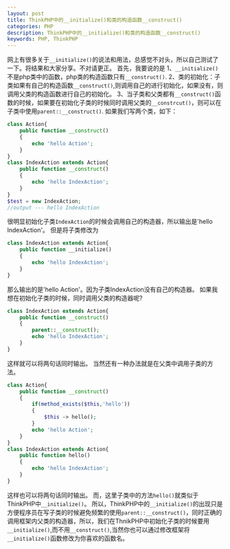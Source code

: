```yaml
---
layout: post
title: ThinkPHP中的__initialize()和类的构造函数__construct()
categories: PHP
description: ThinkPHP中的__initialize()和类的构造函数__construct()
keywords: PHP, ThinkPHP
---
```


网上有很多关于`__initialize()`的说法和用法，总感觉不对头，所以自己测试了一下。将结果和大家分享。不对请更正。
首先，我要说的是
1、`__initialize()`不是php类中的函数，php类的构造函数只有`__construct()`.
2、类的初始化：子类如果有自己的构造函数`__construct()`,则调用自己的进行初始化，如果没有，则调用父类的构造函数进行自己的初始化。
3、当子类和父类都有`__construct()`函数的时候，如果要在初始化子类的时候同时调用父类的`__constrcut()`，则可以在子类中使用`parent::__construct()`.
如果我们写两个类，如下：

```php
class Action{  
    public function __construct()  
    {  
        echo 'hello Action';  
    }  
}  
class IndexAction extends Action{  
    public function __construct()  
    {  
        echo 'hello IndexAction';  
    }  
}  
$test = new IndexAction;  
//output --- hello IndexAction
```

很明显初始化子类`IndexAction`的时候会调用自己的构造器，所以输出是'hello IndexAction'。
但是将子类修改为

```php
class IndexAction extends Action{  
    public function __initialize()  
    {  
        echo 'hello IndexAction';  
    }  
}
```

那么输出的是'hello Action'。因为子类IndexAction没有自己的构造器。
如果我想在初始化子类的时候，同时调用父类的构造器呢?

```php
class IndexAction extends Action{  
    public function __construct()  
    {  
        parent::__construct();  
        echo 'hello IndexAction';  
    }  
}  
```

这样就可以将两句话同时输出。
当然还有一种办法就是在父类中调用子类的方法。

```php
class Action{  
    public function __construct()  
    {
        if(method_exists($this,'hello'))  
        {  
            $this -> hello();  
        }  
        echo 'hello Action';  
    }  
}  
class IndexAction extends Action{  
    public function hello()  
    {  
        echo 'hello IndexAction';  
    }  
}
```

这样也可以将两句话同时输出。
而，这里子类中的方法`hello()`就类似于ThinkPHP中`__initialize()`。
所以，ThinkPHP中的`__initialize()`的出现只是方便程序员在写子类的时候避免频繁的使用`parent::__construct()`，同时正确的调用框架内父类的构造器，所以，我们在ThnikPHP中初始化子类的时候要用`__initialize()`,而不用`__construct()`,当然你也可以通过修改框架将`__initialize()`函数修改为你喜欢的函数名。 







